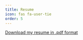 ```yaml
---
title: Resume
icon: fas fa-user-tie
order: 5
---
```


[Download my resume in .pdf format](../../assets/files/HoldenDavisResume.pdf)